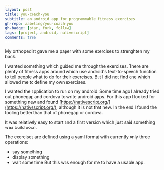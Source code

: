 ```yaml
---
layout: post
title: you-coach-you
subtitle: an android app for programmable fitness exercises
gh-repo: aabeling/you-coach-you
gh-badge: [star, fork, follow]
tags: [project, android, nativescript]
comments: true
---
```


My orthopedist gave me a paper with some exercises to strenghten my back.    

I wanted something which guided me through the exercises. There are plenty of fitness apps around which use android's text-to-speech function to tell people what to do for their exercises. But I did not find one which allowed me to define my own exercises.

I wanted the application to run on my android. Some time ago I already tried out phonegap and cordova to write android apps. For this app I looked for something new and found [https://nativescript.org/](https://nativescript.org/), although it is not that new. In the end I found the tooling better than that of phonegap or cordova.

It was relatively easy to start and a first version which just said something was build soon.

The exercises are defined using a yaml format with currently only three operations:
* say something
* display something
* wait some time
But this was enough for me to have a usable app.